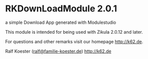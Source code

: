 # RKDownLoadModule 2.0.1

a simple Download App generated with Modulestudio

This module is intended for being used with Zikula 2.0.12 and later.

For questions and other remarks visit our homepage http://k62.de.

Ralf Koester (ralf@familie-koester.de)
http://k62.de
